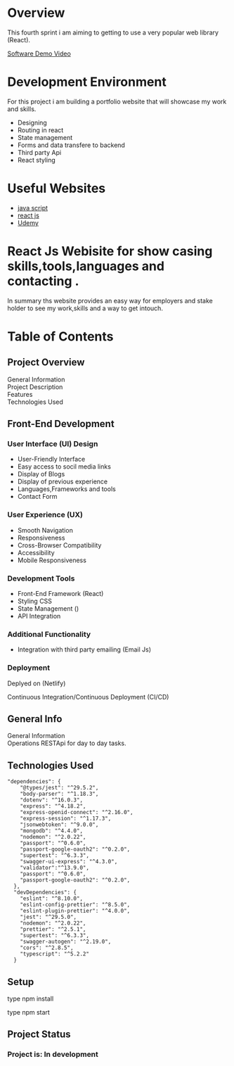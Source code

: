 # Overview

This fourth sprint i am aiming to getting to use a very popular web library (React).

[Software Demo Video](https://youtu.be/LI4L95nb508)

# Development Environment

For this project i am building a portfolio website that will showcase my work and skills.
 
- Designing 
- Routing in react 
- State management
- Forms and data transfere to backend
- Third party Api  
- React styling 

# Useful Websites

* [java script](https://developer.mozilla.org/en-US/docs/Learn/Getting_started_with_the_web/JavaScript_basics)
* [react js](https://react.dev/)
* [Udemy](https://www.udemy.com/)



# React Js Webisite for show casing skills,tools,languages and contacting .

In summary ths website provides an easy way for employers and stake holder to see my work,skills and a way to get intouch.  



# Table of Contents  
## Project Overview  

General Information  
Project Description  
Features  
Technologies Used  

## Front-End Development
### User Interface (UI) Design  
- User-Friendly Interface  
- Easy access to socil media links 
- Display of Blogs 
- Display of previous experience 
- Languages,Frameworks and tools  
- Contact Form

### User Experience (UX)  
- Smooth Navigation  
- Responsiveness  
- Cross-Browser Compatibility  
- Accessibility  
- Mobile Responsiveness  

### Development Tools  
- Front-End Framework (React)  
- Styling CSS  
- State Management ()
- API Integration


### Additional Functionality
- Integration with third party emailing (Email Js)

### Deployment
Deplyed on  (Netlify)

Continuous Integration/Continuous Deployment (CI/CD)

## General Info  
General Information    
Operations RESTApi for day to day tasks.  



## Technologies Used  
    "dependencies": {  
        "@types/jest": "^29.5.2",  
        "body-parser": "^1.18.3",  
        "dotenv": "^16.0.3",  
        "express": "^4.18.2",  
        "express-openid-connect": "^2.16.0",  
        "express-session": "^1.17.3",  
        "jsonwebtoken": "^9.0.0",  
        "mongodb": "^4.4.0",  
        "nodemon": "^2.0.22",  
        "passport": "^0.6.0",  
        "passport-google-oauth2": "^0.2.0",  
        "supertest": "^6.3.3",  
        "swagger-ui-express": "^4.3.0",
        "validator":"^13.9.0",
        "passport": "^0.6.0",  
        "passport-google-oauth2": "^0.2.0",    
      },  
      "devDependencies": {  
        "eslint": "^8.10.0",  
        "eslint-config-prettier": "^8.5.0",  
        "eslint-plugin-prettier": "^4.0.0",  
        "jest": "^29.5.0",  
        "nodemon": "^2.0.22",  
        "prettier": "^2.5.1",  
        "supertest": "^6.3.3",  
        "swagger-autogen": "^2.19.0",  
        "cors": "^2.8.5", 
        "typescript": "^5.2.2"   
      }    

    

## Setup
type npm install 

type npm start 



## Project Status
    
### Project is: In development  
